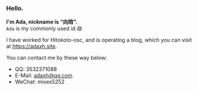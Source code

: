 ### Hello.

**I'm Ada, nickname is “向晗”.**   
`Ada` is my commonly used id.😄

I have worked for Hitokoto-osc, and is operating a blog, which you can visit at <https://adaxh.site>.

You can contact me by these way below:
*  QQ: 3532371088
*  E-Mail: <adaxh@qq.com>
*  WeChat: mixes5252
